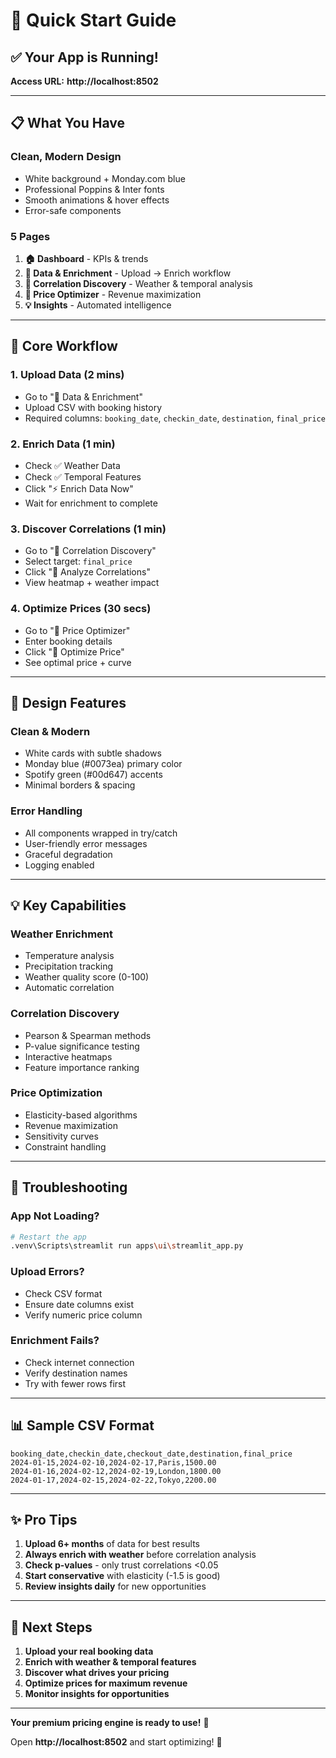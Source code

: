 # 🚀 Quick Start Guide

## ✅ Your App is Running!

**Access URL:** **http://localhost:8502**

---

## 📋 What You Have

### **Clean, Modern Design**
- White background + Monday.com blue
- Professional Poppins & Inter fonts
- Smooth animations & hover effects
- Error-safe components

### **5 Pages**
1. **🏠 Dashboard** - KPIs & trends
2. **📂 Data & Enrichment** - Upload → Enrich workflow
3. **🔬 Correlation Discovery** - Weather & temporal analysis
4. **🎯 Price Optimizer** - Revenue maximization
5. **💡 Insights** - Automated intelligence

---

## 🎯 Core Workflow

### **1. Upload Data** (2 mins)
- Go to "📂 Data & Enrichment"
- Upload CSV with booking history
- Required columns: `booking_date`, `checkin_date`, `destination`, `final_price`

### **2. Enrich Data** (1 min)
- Check ✅ Weather Data
- Check ✅ Temporal Features
- Click "⚡ Enrich Data Now"
- Wait for enrichment to complete

### **3. Discover Correlations** (1 min)
- Go to "🔬 Correlation Discovery"
- Select target: `final_price`
- Click "🔬 Analyze Correlations"
- View heatmap + weather impact

### **4. Optimize Prices** (30 secs)
- Go to "🎯 Price Optimizer"
- Enter booking details
- Click "🚀 Optimize Price"
- See optimal price + curve

---

## 🎨 Design Features

### **Clean & Modern**
- White cards with subtle shadows
- Monday blue (#0073ea) primary color
- Spotify green (#00d647) accents
- Minimal borders & spacing

### **Error Handling**
- All components wrapped in try/catch
- User-friendly error messages
- Graceful degradation
- Logging enabled

---

## 💡 Key Capabilities

### **Weather Enrichment**
- Temperature analysis
- Precipitation tracking
- Weather quality score (0-100)
- Automatic correlation

### **Correlation Discovery**
- Pearson & Spearman methods
- P-value significance testing
- Interactive heatmaps
- Feature importance ranking

### **Price Optimization**
- Elasticity-based algorithms
- Revenue maximization
- Sensitivity curves
- Constraint handling

---

## 🔧 Troubleshooting

### **App Not Loading?**
```bash
# Restart the app
.venv\Scripts\streamlit run apps\ui\streamlit_app.py
```

### **Upload Errors?**
- Check CSV format
- Ensure date columns exist
- Verify numeric price column

### **Enrichment Fails?**
- Check internet connection
- Verify destination names
- Try with fewer rows first

---

## 📊 Sample CSV Format

```csv
booking_date,checkin_date,checkout_date,destination,final_price
2024-01-15,2024-02-10,2024-02-17,Paris,1500.00
2024-01-16,2024-02-12,2024-02-19,London,1800.00
2024-01-17,2024-02-15,2024-02-22,Tokyo,2200.00
```

---

## ✨ Pro Tips

1. **Upload 6+ months** of data for best results
2. **Always enrich with weather** before correlation analysis
3. **Check p-values** - only trust correlations <0.05
4. **Start conservative** with elasticity (-1.5 is good)
5. **Review insights daily** for new opportunities

---

## 🎯 Next Steps

1. **Upload your real booking data**
2. **Enrich with weather & temporal features**
3. **Discover what drives your pricing**
4. **Optimize prices for maximum revenue**
5. **Monitor insights for opportunities**

---

**Your premium pricing engine is ready to use!** 🚀

Open **http://localhost:8502** and start optimizing! 💎
